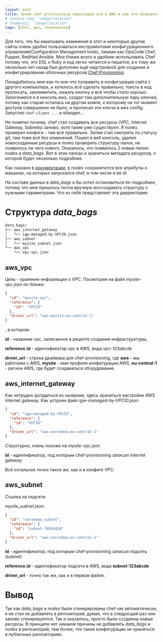 ```yaml
---
layout: post
title: Зачем chef provisioning пересоздал всё в AWS и как это поправить.
# feature-img: "image/location"
# thumbnail: "image/location"
tags: [chef, aws, техническое]
---
```

Для того, что бы накатывать изминения в этот и некоторые другие сайты очень удобно пользоваться инструментами конфигурационного управления(Configuration Management tools), такими как OpsCode Chef, Puppet, RedHad Ansible. Мне ближе всего и удобнее использовать Chef потому что, это DSL к Ruby и код легко читается и пишется, а к тому же несколько лет назад был дополнен ещё надстройкой для создания и конфигурирования облачных ресурсов [Chef Provisioning](https://docs.chef.io/provisioning.html).
<!--more-->

Понадобилось мне как-то кое-что поправить в конфигурации сайта с другого компьютера, и хотелось всё сделать правильно, тоесть в код прописать, закоммитить, нажать кнопку и всё чтобы стало хорошо. Залогинился я в консоль aws, создал там дополнительную пару ключей, потому как старая осталась на другом компе, к которому на тот момент доступа совершенно не было, и прописал эти ключи в aws config. Запустил `chef-client ...` и обалдел...

Не понятно почему, chef стал создавать все ресурсы (VPC, Internet Gateway, Subnets) заново, хотя такие уже существуют. Я полез, проверил конфиги - там всё правильно. Затем стал смотреть по статусу git, там тоже всё без изменений. Пошел в веб консоль, удалил новосозданные ресурсы и полез проверить структуру папок, не появилось ли чего нового. Оказалось, что появилось 2 новые папки: _nodes_ и _data_bags_. Вот в этих папках и храниться метадата ресурсов, о которой будет несколько подробнее.

Как сказано в [документации](https://github.com/chef/chef-provisioning/blob/master/docs/faq.md), в _nodes_ сохранятются все атрибуты о машинах, на которых запускался chef, в том числе и её id.

На cоставе данных в _data_bags_ я бы хотел остановиться по-подробнее, потому что мне пришлось почти вручную воссоздавать структуру с нужными параметрами. Что из себя представляет эта дирректория:

# Структура _data_bags_
```bash
data_bags/
├── aws_internet_gateway
│   └── igw-managed-by-VPCID.json
├── aws_subnet
│   └── mysite_subnet.json
└── aws_vpc
    └── vpc-vpc.json
```

## aws_vpc
Цель - хранение информации о VPC.
Посмотрим на файл _mysite-vpc.json_ по-ближе:

```json
{
  "id": "mysite-vpc",
  "reference": {
    "id": "VPCID"
  },
  "driver_url": "aws:mysite:eu-central-1"
}
```

, в котором:

**id** - название vpc, записанное в рецепте создания инфраструктуры,

**reference.id** - идентификатор vpc в AWS, вида *vpc-123abcde*

**driver_url** - строка драйвера для chef-provisioning, где **aws** - мы работаем с AWS, **mysite** - имя профиля конфигурации AWS, **eu-central-1** - регион AWS, где будет создаваться оборудование.

## aws_internet_gateway
Как нетрудно догадаться из названия, здесь храниться настройки AWS internet gateway. Как устроен файл _igw-managed-by-VPCID.json_:
```json
{
  "id": "igw-managed-by-VPCID",
  "reference": {
    "id": "VPCID"
  },
  "driver_url": "aws:vervedea:eu-central-1"
}

```
Структурно, очень похоже на _mysite-vpc.json_

**id** - идентификатор, под которым chef-provisioning записал internet gateway

Всё остальное точно такое же, как и в конфиге VPC.

## aws_subnet
Ссылка на подсети.

_mysite_subnet.json_:

```json
{
  "id": "vervedea_subnet",
  "reference": {
    "id": "subnet-7b93d410"
  },
  "driver_url": "aws:vervedea:eu-central-1"
}
```
**id** - идентификатор, под которым chef-provisioning записал подсеть (subnet)

**reference.id** - идентификатор подсети в AWS, вида **subnet-123abcde**

**driver_url** - точно так же, как и в первом файле.

# Вывод
Так как _data_bags_ и _nodes_ были сгенерированы chef-ом автоматически, я не стал их добавлять в репозиторий, думая, что в следующий раз они заново сгенерируются. Так и оказалось, просто были созданны новые ресурсы. В принципе нет никакой причины не добавлять _data_bags_ и _nodes_ в репозиторий, тем более, что такие конфигурации не храняться в публичных репозиториях.
